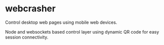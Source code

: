 # webcrasher
Control desktop web pages using mobile web devices. 

Node and websockets based control layer using dynamic QR code for easy session connectivity. 
